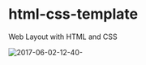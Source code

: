 # html-css-template
Web Layout with HTML and CSS

![2017-06-02-12-40-](https://cloud.githubusercontent.com/assets/21040125/26735646/c6e1edb2-4790-11e7-8f25-e649c5b4ccf0.png)
